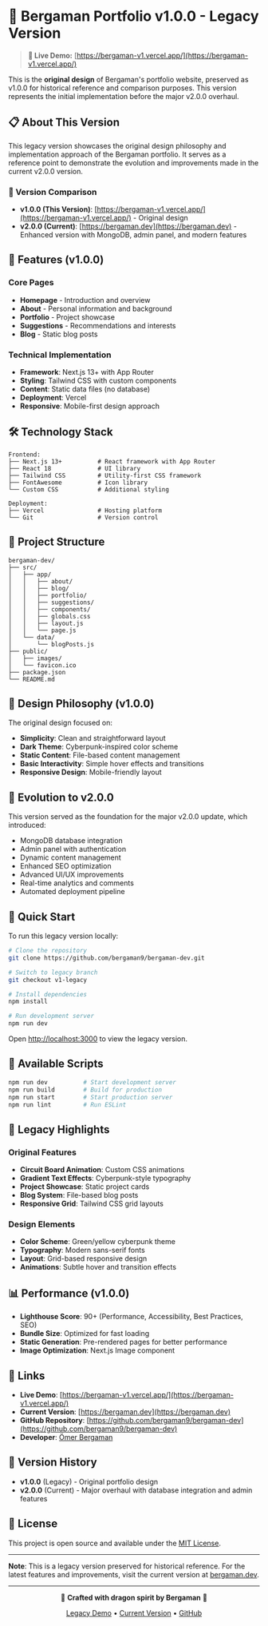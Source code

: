 # 🐉 Bergaman Portfolio v1.0.0 - Legacy Version

> **🌟 Live Demo:** [https://bergaman-v1.vercel.app/](https://bergaman-v1.vercel.app/)

This is the **original design** of Bergaman's portfolio website, preserved as v1.0.0 for historical reference and comparison purposes. This version represents the initial implementation before the major v2.0.0 overhaul.

## 📋 About This Version

This legacy version showcases the original design philosophy and implementation approach of the Bergaman portfolio. It serves as a reference point to demonstrate the evolution and improvements made in the current v2.0.0 version.

### 🔗 Version Comparison
- **v1.0.0 (This Version)**: [https://bergaman-v1.vercel.app/](https://bergaman-v1.vercel.app/) - Original design
- **v2.0.0 (Current)**: [https://bergaman.dev](https://bergaman.dev) - Enhanced version with MongoDB, admin panel, and modern features

## 🚀 Features (v1.0.0)

### Core Pages
- **Homepage** - Introduction and overview
- **About** - Personal information and background
- **Portfolio** - Project showcase
- **Suggestions** - Recommendations and interests
- **Blog** - Static blog posts

### Technical Implementation
- **Framework**: Next.js 13+ with App Router
- **Styling**: Tailwind CSS with custom components
- **Content**: Static data files (no database)
- **Deployment**: Vercel
- **Responsive**: Mobile-first design approach

## 🛠️ Technology Stack

```
Frontend:
├── Next.js 13+          # React framework with App Router
├── React 18             # UI library
├── Tailwind CSS         # Utility-first CSS framework
├── FontAwesome          # Icon library
└── Custom CSS           # Additional styling

Deployment:
├── Vercel               # Hosting platform
└── Git                  # Version control
```

## 📁 Project Structure

```
bergaman-dev/
├── src/
│   ├── app/
│   │   ├── about/
│   │   ├── blog/
│   │   ├── portfolio/
│   │   ├── suggestions/
│   │   ├── components/
│   │   ├── globals.css
│   │   ├── layout.js
│   │   └── page.js
│   └── data/
│       └── blogPosts.js
├── public/
│   ├── images/
│   └── favicon.ico
├── package.json
└── README.md
```

## 🎨 Design Philosophy (v1.0.0)

The original design focused on:
- **Simplicity**: Clean and straightforward layout
- **Dark Theme**: Cyberpunk-inspired color scheme
- **Static Content**: File-based content management
- **Basic Interactivity**: Simple hover effects and transitions
- **Responsive Design**: Mobile-friendly layout

## 🔄 Evolution to v2.0.0

This version served as the foundation for the major v2.0.0 update, which introduced:
- MongoDB database integration
- Admin panel with authentication
- Dynamic content management
- Enhanced SEO optimization
- Advanced UI/UX improvements
- Real-time analytics and comments
- Automated deployment pipeline

## 🚀 Quick Start

To run this legacy version locally:

```bash
# Clone the repository
git clone https://github.com/bergaman9/bergaman-dev.git

# Switch to legacy branch
git checkout v1-legacy

# Install dependencies
npm install

# Run development server
npm run dev
```

Open [http://localhost:3000](http://localhost:3000) to view the legacy version.

## 📝 Available Scripts

```bash
npm run dev          # Start development server
npm run build        # Build for production
npm run start        # Start production server
npm run lint         # Run ESLint
```

## 🌟 Legacy Highlights

### Original Features
- **Circuit Board Animation**: Custom CSS animations
- **Gradient Text Effects**: Cyberpunk-style typography
- **Project Showcase**: Static project cards
- **Blog System**: File-based blog posts
- **Responsive Grid**: Tailwind CSS grid layouts

### Design Elements
- **Color Scheme**: Green/yellow cyberpunk theme
- **Typography**: Modern sans-serif fonts
- **Layout**: Grid-based responsive design
- **Animations**: Subtle hover and transition effects

## 📊 Performance (v1.0.0)

- **Lighthouse Score**: 90+ (Performance, Accessibility, Best Practices, SEO)
- **Bundle Size**: Optimized for fast loading
- **Static Generation**: Pre-rendered pages for better performance
- **Image Optimization**: Next.js Image component

## 🔗 Links

- **Live Demo**: [https://bergaman-v1.vercel.app/](https://bergaman-v1.vercel.app/)
- **Current Version**: [https://bergaman.dev](https://bergaman.dev)
- **GitHub Repository**: [https://github.com/bergaman9/bergaman-dev](https://github.com/bergaman9/bergaman-dev)
- **Developer**: [Ömer Bergaman](https://github.com/bergaman9)

## 📜 Version History

- **v1.0.0** (Legacy) - Original portfolio design
- **v2.0.0** (Current) - Major overhaul with database integration and admin features

## 📄 License

This project is open source and available under the [MIT License](LICENSE).

---

**Note**: This is a legacy version preserved for historical reference. For the latest features and improvements, visit the current version at [bergaman.dev](https://bergaman.dev).

---

<div align="center">
  <p>🐉 <strong>Crafted with dragon spirit by Bergaman</strong> 🐉</p>
  <p>
    <a href="https://bergaman-v1.vercel.app/">Legacy Demo</a> •
    <a href="https://bergaman.dev">Current Version</a> •
    <a href="https://github.com/bergaman9">GitHub</a>
  </p>
</div>
